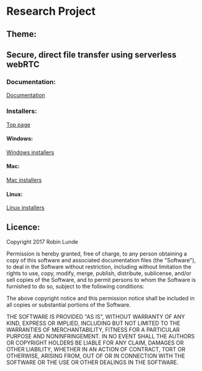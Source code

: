 # Research Project

## Theme:
## Secure, direct file transfer using serverless webRTC


### Documentation:
[Documentation](https://robiq.github.io/Project/)

### Installers:
[Top page](https://github.com/Robiq/SendIt_release)
#### Windows: 
[Windows installers](https://github.com/Robiq/SendIt_release/tree/mast)
#### Mac:
[Mac installers](https://github.com/Robiq/SendIt_release/tree/master/Mac)
#### Linux:
[Linux installers](https://github.com/Robiq/SendIt_release/tree/master/Linux)

## Licence:
Copyright 2017 Robin Lunde

Permission is hereby granted, free of charge, to any person obtaining a copy of this software and associated documentation files (the "Software"), to deal in the Software without restriction, including without limitation the rights to use, copy, modify, merge, publish, distribute, sublicense, and/or sell copies of the Software, and to permit persons to whom the Software is furnished to do so, subject to the following conditions:

The above copyright notice and this permission notice shall be included in all copies or substantial portions of the Software.

THE SOFTWARE IS PROVIDED "AS IS", WITHOUT WARRANTY OF ANY KIND, EXPRESS OR IMPLIED, INCLUDING BUT NOT LIMITED TO THE WARRANTIES OF MERCHANTABILITY, FITNESS FOR A PARTICULAR PURPOSE AND NONINFRINGEMENT. IN NO EVENT SHALL THE AUTHORS OR COPYRIGHT HOLDERS BE LIABLE FOR ANY CLAIM, DAMAGES OR OTHER LIABILITY, WHETHER IN AN ACTION OF CONTRACT, TORT OR OTHERWISE, ARISING FROM, OUT OF OR IN CONNECTION WITH THE SOFTWARE OR THE USE OR OTHER DEALINGS IN THE SOFTWARE.

